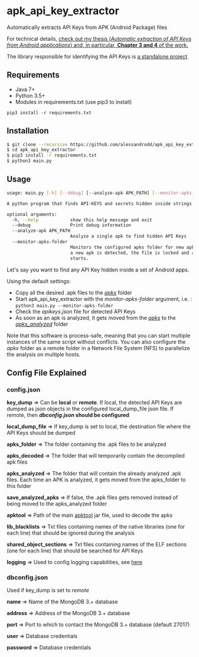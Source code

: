 # apk_api_key_extractor
Automatically extracts API Keys from APK (Android Package) files

For technical details, [check out my thesis (_Automatic extraction of API Keys from Android applications_) and, in particular, **Chapter 3 and 4** of the work.](https://goo.gl/uryZeA)

The library responsible for identifying the API Keys is [a standalone project](https://github.com/alessandrodd/api_key_detector).

## Requirements

- Java 7+
- Python 3.5+
- Modules in requirements.txt (use pip3 to install)
```
pip3 install -r requirements.txt
```

## Installation

```bash
$ git clone --recursive https://github.com/alessandrodd/apk_api_key_extractor.git
$ cd apk_api_key_extractor
$ pip3 install -r requirements.txt
$ python3 main.py
```

## Usage

```bash
usage: main.py [-h] [--debug] [--analyze-apk APK_PATH] [--monitor-apks-folder]

A python program that finds API-KEYS and secrets hidden inside strings

optional arguments:
  -h, --help            show this help message and exit
  --debug               Print debug information
  --analyze-apk APK_PATH
                        Analyze a single apk to find hidden API Keys
  --monitor-apks-folder
                        Monitors the configured apks folder for new apks. When
                        a new apk is detected, the file is locked and analysis
                        starts.
```

Let's say you want to find any API Key hidden inside a set of Android apps.

Using the default settings:
- Copy all the desired .apk files to the [_apks_](apks) folder
- Start apk_api_key_extractor with the _monitor-apks-folder_ argument, i.e. : ```python3 main.py --monitor-apks-folder```
- Check the _apikeys.json_ file for detected API Keys
- As soon as an apk is analyzed, it gets moved from the [_apks_](apks) to the [_apks_analyzed_](apks_analyzed) folder

Note that this software is process-safe, meaning that you can start multiple instances of the same script without conflicts. You can also configure the _apks_ folder as a remote folder in a Network File System (NFS) to parallelize the analysis on multiple hosts.

## Config File Explained
### config.json
**key_dump** => Can be **local** or **remote**. If local, the detected API Keys are dumped as json objects in the configured local_dump_file json file. If remote, then **_dbconfig.json_ should be configured**

**local_dump_file** => If key_dump is set to local, the destination file where the API Keys should be dumped

**apks_folder** => The folder containing the .apk files to be analyzed

**apks_decoded** => The folder that will temporarily contain the decompiled apk files

**apks_analyzed** => The folder that will contain the already analyzed .apk files. Each time an APK is analyzed, it gets moved from the apks_folder to this folder

**save_analyzed_apks** => If false, the .apk files gets removed instead of being moved to the apks_analyzed folder

**apktool** => Path of the main [apktool](https://ibotpeaches.github.io/Apktool/) jar file, used to decode the apks

**lib_blacklists** => Txt files containing names of the native libraries (one for each line) that should be ignored during the analysis

**shared_object_sections** => Txt files containing names of the ELF sections (one for each line) that should be searched for API Keys

**logging** => Used to config logging capabilities, see [here](https://docs.python.org/3/howto/logging.html)

### dbconfig.json
Used if key_dump is set to _remote_

**name** => Name of the MongoDB 3.+ database

**address** => Address of the MongoDB 3.+ database

**port** => Port to which to contact the MongoDB 3.+ database (default 27017)

**user** => Database credentials

**password** => Database credentials